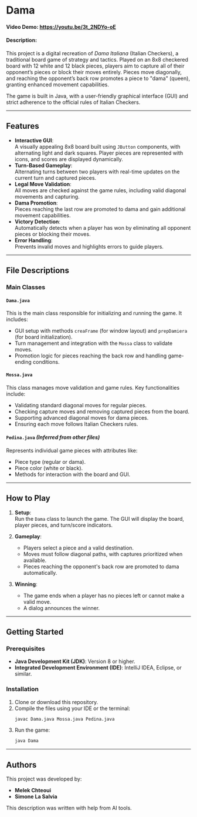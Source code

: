 # Dama
#### Video Demo:  <https://youtu.be/3t_2NDYo-oE>
#### Description:
This project is a digital recreation of *Dama Italiana* (Italian Checkers), a traditional board game of strategy and tactics. Played on an 8x8 checkered board with 12 white and 12 black pieces, players aim to capture all of their opponent’s pieces or block their moves entirely. Pieces move diagonally, and reaching the opponent’s back row promotes a piece to "dama" (queen), granting enhanced movement capabilities.

The game is built in Java, with a user-friendly graphical interface (GUI) and strict adherence to the official rules of Italian Checkers.

---

## Features

- **Interactive GUI**:  
  A visually appealing 8x8 board built using `JButton` components, with alternating light and dark squares. Player pieces are represented with icons, and scores are displayed dynamically.  
- **Turn-Based Gameplay**:  
  Alternating turns between two players with real-time updates on the current turn and captured pieces.  
- **Legal Move Validation**:  
  All moves are checked against the game rules, including valid diagonal movements and capturing.  
- **Dama Promotion**:  
  Pieces reaching the last row are promoted to dama and gain additional movement capabilities.  
- **Victory Detection**:  
  Automatically detects when a player has won by eliminating all opponent pieces or blocking their moves.  
- **Error Handling**:  
  Prevents invalid moves and highlights errors to guide players.  

---

## File Descriptions

### Main Classes

#### **`Dama.java`**
This is the main class responsible for initializing and running the game. It includes:  
- GUI setup with methods `creaFrame` (for window layout) and `prepDamiera` (for board initialization).  
- Turn management and integration with the `Mossa` class to validate moves.  
- Promotion logic for pieces reaching the back row and handling game-ending conditions.  

#### **`Mossa.java`**
This class manages move validation and game rules. Key functionalities include:  
- Validating standard diagonal moves for regular pieces.  
- Checking capture moves and removing captured pieces from the board.  
- Supporting advanced diagonal moves for dama pieces.  
- Ensuring each move follows Italian Checkers rules.  

#### **`Pedina.java`** *(Inferred from other files)*  
Represents individual game pieces with attributes like:  
- Piece type (regular or dama).  
- Piece color (white or black).  
- Methods for interaction with the board and GUI.

---

## How to Play

1. **Setup**:  
   Run the `Dama` class to launch the game. The GUI will display the board, player pieces, and turn/score indicators.  

2. **Gameplay**:  
   - Players select a piece and a valid destination.  
   - Moves must follow diagonal paths, with captures prioritized when available.  
   - Pieces reaching the opponent's back row are promoted to dama automatically.  

3. **Winning**:  
   - The game ends when a player has no pieces left or cannot make a valid move.  
   - A dialog announces the winner.  

---

## Getting Started

### Prerequisites
- **Java Development Kit (JDK)**: Version 8 or higher.  
- **Integrated Development Environment (IDE)**: IntelliJ IDEA, Eclipse, or similar.  

### Installation
1. Clone or download this repository.  
2. Compile the files using your IDE or the terminal:
   ```bash
   javac Dama.java Mossa.java Pedina.java
   ```
3. Run the game:
   ```bash
   java Dama
   ```

---

## Authors

This project was developed by:  
- **Melek Chteoui**  
- **Simone La Salvia**

This description was written with help from AI tools.
